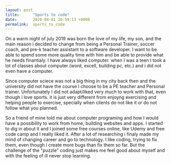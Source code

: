 ```yaml
---
layout: post
title:      "Sports to code"
date:       2020-04-01 20:59:13 +0000
permalink:  sports_to_code
---
```



On a warm night of july 2019 was born the love of my life, my son, and the main reason i decided to change from being a Personal Trainer, soccer coach, and pre-k teacher assistant to a software developer. I want to be able to spend some more quality time with him and be able to provide what he needs finantialy.
I have always liked computer. when I was a teen I took a lot of classes about computer (word, excell, building pc, etc.) and i did not even have a computer. 

Since computer sciece was not a big thing in my city back then and the university did not have the course I choose to be a PE teacher and Personal trainer. 
Unfortunately I did not adapt/liked very much to work with that, even though i love sports. it is just very different from enjoyng exercising and helping people to exercise, specially when clients do not like it or do not follow what you planned.

So a friend of mine told me about computer programing and how I would have a possibility to work from home, building websites and apps. I started to dig in about it and I joined some free courses online, like Udemy and free code camp and I really liked it. After a lot of researching i finaly made my mind of changing career and go to technology. I like coding, trying to fix them, even though i create more bugs than fix them so far. But the challenge of the "puzzle" coding just makes me feel good about myself and with the feeling of ill never stop learning.
